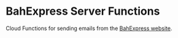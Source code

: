 # BahExpress Server Functions

Cloud Functions for sending emails from the [BahExpress website](https://bahexpressbbq.com).
